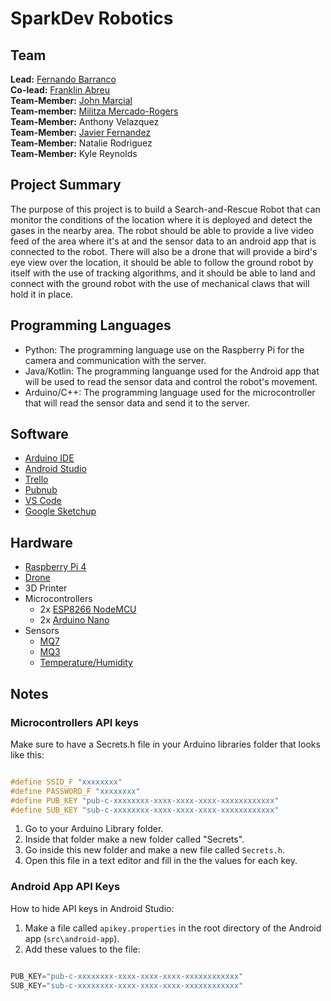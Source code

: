 # SparkDev Robotics

## Team

**Lead:** [Fernando Barranco](https://github.com/FJBarranco)\
**Co-lead:** [Franklin Abreu](https://github.com/frahz)\
**Team-Member:** [John Marcial](https://github.com/Junzino)\
**Team-member:** [Militza Mercado-Rogers](https://github.com/MilRog)\
**Team-Member:** Anthony Velazquez\
**Team-Member:** [Javier Fernandez](https://github.com/theogcrafted)\
**Team-Member:** Natalie Rodriguez\
**Team-Member:** Kyle Reynolds

## Project Summary

The purpose of this project is to build a Search-and-Rescue Robot that can monitor the conditions of the location where it is deployed and detect the gases in the nearby area. The robot should be able to provide a live video feed of the area where it's at and the sensor data to an android app that is connected to the robot. There will also be a drone that will provide a bird's eye view over the location, it should be able to follow the ground robot by itself with the use of tracking algorithms, and it should be able to land and connect with the ground robot with the use of mechanical claws that will hold it in place.

## Programming Languages

* Python: The programming language use on the Raspberry Pi for the camera and communication with the server.
* Java/Kotlin: The programming languange used for the Android app that will be used to read the sensor data and control the robot's movement.
* Arduino/C++: The programming language used for the microcontroller that will read the sensor data and send it to the server.

## Software

* [Arduino IDE](https://www.arduino.cc/en/software)
* [Android Studio](https://developer.android.com/studio)
* [Trello](https://trello.com/)
* [Pubnub](https://www.pubnub.com/)
* [VS Code](https://code.visualstudio.com/)
* [Google Sketchup](https://www.sketchup.com/)

## Hardware

* [Raspberry Pi 4](https://www.raspberrypi.org/products/raspberry-pi-4-model-b/)
* [Drone](https://www.contixo.com/f30-drone)
* 3D Printer
* Microcontrollers
  * 2x [ESP8266 NodeMCU](https://www.amazon.com/HiLetgo-Internet-Development-Wireless-Micropython/dp/B010O1G1ES)
  * 2x [Arduino Nano](https://www.theengineeringprojects.com/2018/06/introduction-to-arduino-nano.html)
* Sensors
  * [MQ7](https://www.sparkfun.com/products/9403)
  * [MQ3](https://wiki.seeedstudio.com/Grove-Gas_Sensor-MQ3/)
  * [Temperature/Humidity](https://wiki.seeedstudio.com/Grove-TemperatureAndHumidity_Sensor/)

## Notes

### Microcontrollers API keys

Make sure to have a Secrets.h file in your Arduino libraries folder that looks like this:

```c

#define SSID_F "xxxxxxxx"
#define PASSWORD_F "xxxxxxxx"
#define PUB_KEY "pub-c-xxxxxxxx-xxxx-xxxx-xxxx-xxxxxxxxxxxx"
#define SUB_KEY "sub-c-xxxxxxxx-xxxx-xxxx-xxxx-xxxxxxxxxxxx"

```

1. Go to your Arduino Library folder.
2. Inside that folder make a new folder called "Secrets".
3. Go inside this new folder and make a new file called ```Secrets.h```.
4. Open this file in a text editor and fill in the the values for each key.

### Android App API Keys

How to hide API keys in Android Studio:

1. Make a file called ```apikey.properties``` in the root directory of the Android app (```src\android-app```).
2. Add these values to the file:

```c

PUB_KEY="pub-c-xxxxxxxx-xxxx-xxxx-xxxx-xxxxxxxxxxxx"
SUB_KEY="sub-c-xxxxxxxx-xxxx-xxxx-xxxx-xxxxxxxxxxxx"

```
